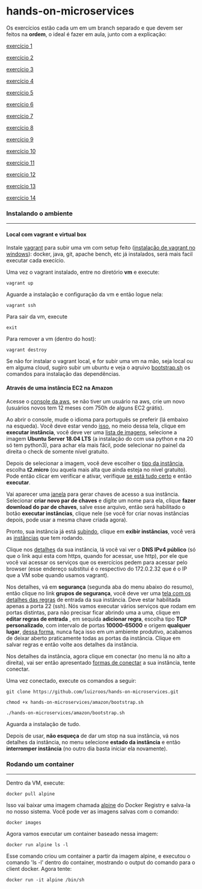 # hands-on-microservices

Os exercícios estão cada um em um branch separado e que devem ser feitos na **ordem**, o ideal é fazer em aula, junto com a explicação:

[exercício 1](https://github.com/luizroos/hands-on-microservices/tree/e1)

[exercício 2](https://github.com/luizroos/hands-on-microservices/tree/e2)

[exercício 3](https://github.com/luizroos/hands-on-microservices/tree/e3)

[exercício 4](https://github.com/luizroos/hands-on-microservices/tree/e4)

[exercício 5](https://github.com/luizroos/hands-on-microservices/tree/e5)

[exercício 6](https://github.com/luizroos/hands-on-microservices/tree/e6)

[exercício 7](https://github.com/luizroos/hands-on-microservices/tree/e7)

[exercício 8](https://github.com/luizroos/hands-on-microservices/tree/e8)

[exercício 9](https://github.com/luizroos/hands-on-microservices/tree/e9)

[exercício 10](https://github.com/luizroos/hands-on-microservices/tree/e10)

[exercício 11](https://github.com/luizroos/hands-on-microservices/tree/e11)

[exercício 12](https://github.com/luizroos/hands-on-microservices/tree/e12)

[exercício 13](https://github.com/luizroos/hands-on-microservices/tree/e13)

[exercício 14](https://github.com/luizroos/hands-on-microservices/tree/e14)

### Instalando o ambiente
-----

#### Local com vagrant e virtual box 

Instale [vagrant](https://www.vagrantup.com/) para subir uma vm com setup feito ([instalação de vagrant no windows](https://nandovieira.com.br/usando-o-vagrant-como-ambiente-de-desenvolvimento-no-windows)): docker, java, git, apache bench, etc já instalados, será mais facil executar cada execício.

Uma vez o vagrant instalado, entre no diretório **vm** e execute:

```
vagrant up
```

Aguarde a instalação e configuração da vm e então logue nela:

```
vagrant ssh
```

Para sair da vm, execute

```
exit
```

Para remover a vm (dentro do host):

```
vagrant destroy
```

Se não for instalar o vagrant local, e for subir uma vm na mão, seja local ou em alguma cloud, sugiro subir um ubuntu e veja o aqruivo [bootstrap.sh](vm/bootstrap.sh) os comandos para instalação das dependências.

#### Através de uma instância EC2 na Amazon

Acesse o [console da aws](https://console.aws.amazon.com/ec2), se não tiver um usuário na aws, crie um novo (usuários novos tem 12 meses com 750h de alguns EC2 grátis). 

Ao abrir o console, mude o idioma para português se preferir (lá embaixo na esqueda). Você deve estar vendo [isso](amazon/p1.png), no meio dessa tela, clique em **executar instância**, você deve ver uma [lista de imagens](amazon/p2.png), selecione a imagem **Ubuntu Server 18.04 LTS** (a instalação do ccm usa python e na 20 só tem python3), para achar ela mais fácil, pode selecionar no painel da direita o check de somente nível gratuito.  

Depois de selecionar a imagem, você deve escolher o [tipo da instância]((amazon/p3.png)), escolha **t2.micro** (ou aquela mais alta que ainda esteja no nível gratuito). Pode então clicar em verificar e ativar, verifique [se está tudo certo](amazon/p4.png) e então **executar**. 

Vai aparecer uma [janela](amazon/p5.png) para gerar chaves de acesso a sua instância. Selecionar **criar novo par de chaves** e digite um nome para ela, clique **fazer download do par de chaves**, salve esse arquivo, então será habilitado o botão **executar instâncias**, clique nele (se você for criar novas instâncias depois, pode usar a mesma chave criada agora).

Pronto, sua instância já está [subindo](amazon/p6.png), clique em **exibir instâncias**, você verá as [instâncias](amazon/p7.png) que tem rodando.

Clique nos [detalhes](amazon/p8.png) da sua instância, lá você vai ver o **DNS IPv4 público** (só que o link aqui esta com https, quando for acessar, use http), por ele que você vai acessar os serviços que os exercícios pedem para acessar pelo browser (esse endereço substitui é o respectivo do 172.0.2.32 que é o IP que a VM sobe quando usamos vagrant). 

Nos detalhes, vá em **segurança** (segunda aba do menu abaixo do resumo), então clique no link **grupos de segurança**, você deve ver uma [tela com os detalhes das regras](amazon/p10.png) de entrada da sua instância. Deve estar habilitada apenas a porta 22 (ssh). Nós vamos executar vários serviços que rodam em portas distintas, para não precisar ficar abrindo uma a uma, clique em **editar regras de entrada** , em sequida **adicionar regra**, escolha tipo **TCP personalizado**, com intervalo de portas **10000-65000** e origem **qualquer lugar**, [dessa forma](amazon/p11.png), nunca faça isso em um ambiente produtivo, acabamos de deixar aberto praticamente todas as portas da instância. Clique em salvar regras e então volte aos detalhes da instância.

Nos detalhes da instância, agora clique em conectar (no menu lá no alto a direita), vai ser então apresentado [formas de conectar](amazon/p9.png) a sua instância, tente conectar. 

Uma vez conectado, execute os comandos a seguir:

```
git clone https://github.com/luizroos/hands-on-microservices.git

chmod +x hands-on-microservices/amazon/bootstrap.sh

./hands-on-microservices/amazon/bootstrap.sh

```

Aguarda a instalação de tudo.

Depois de usar, **não esqueça** de dar um stop na sua instância, vá nos detalhes da instância, no menu selecione **estado da instância** e então **interromper instância** (no outro dia basta iniciar ela novamente).

### Rodando um container
-----

Dentro da VM, execute:

```
docker pull alpine
```

Isso vai baixar uma imagem chamada [alpine](https://hub.docker.com/_/alpine) do Docker Registry e salva-la no nosso sistema. Você pode ver as imagens salvas com o comando:

```
docker images
```

Agora vamos executar um container baseado nessa imagem:

```
docker run alpine ls -l
```

Esse comando criou um container a partir da imagem alpine, e executou o comando 'ls -l' dentro do container, mostrando o output do comando para o client docker. Agora tente:

```
docker run -it alpine /bin/sh
```

